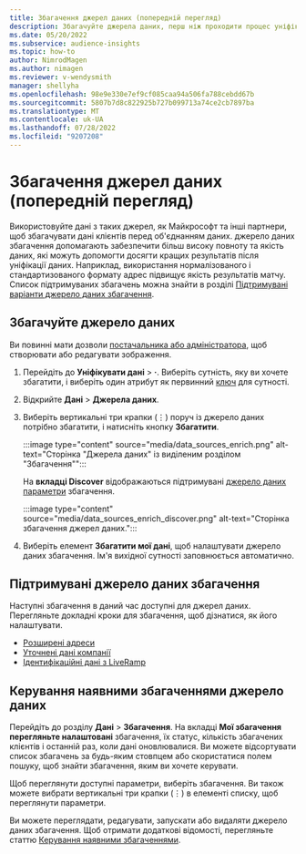```yaml
---
title: Збагачення джерел даних (попередній перегляд)
description: Збагачуйте джерела даних, перш ніж проходити процес уніфікації даних.
ms.date: 05/20/2022
ms.subservice: audience-insights
ms.topic: how-to
author: NimrodMagen
ms.author: nimagen
ms.reviewer: v-wendysmith
manager: shellyha
ms.openlocfilehash: 98e9e330e7ef9cf085caa94a506fa788cebdd67b
ms.sourcegitcommit: 5807b7d8c822925b727b099713a74ce2cb7897ba
ms.translationtype: MT
ms.contentlocale: uk-UA
ms.lasthandoff: 07/28/2022
ms.locfileid: "9207208"
---
```

# <a name="enrichment-for-data-sources-preview"></a>Збагачення джерел даних (попередній перегляд)

Використовуйте дані з таких джерел, як Майкрософт та інші партнери, щоб збагачувати дані клієнтів перед об'єднанням даних. джерело даних збагачення допомагають забезпечити більш високу повноту та якість даних, які можуть допомогти досягти кращих результатів після уніфікації даних. Наприклад, використання нормалізованого і стандартизованого формату адрес підвищує якість результатів матчу. Список підтримуваних збагачень можна знайти в розділі [Підтримувані варіанти джерело даних збагачення](#supported-data-source-enrichments).

## <a name="enrich-a-data-source"></a>Збагачуйте джерело даних

Ви повинні мати дозволи [постачальника або адміністратора](permissions.md), щоб створювати або редагувати зображення.  

1. Перейдіть до **Уніфікувати дані** > **·**. Виберіть сутність, яку ви хочете збагатити, і виберіть один атрибут як первинний [ключ](map-entities.md#select-primary-key-and-semantic-type-for-attributes) для сутності.

1. Відкрийте **Дані** > **Джерела даних**.

1. Виберіть вертикальні три крапки (&vellip;) поруч із джерело даних потрібно збагатити, і натисніть кнопку **Збагатити**.

   :::image type="content" source="media/data_sources_enrich.png" alt-text="Сторінка &quot;Джерела даних&quot; із виділеним розділом &quot;Збагачення&quot;":::

   На **вкладці Discover** відображаються підтримувані [джерело даних параметри](#supported-data-source-enrichments) збагачення.

   :::image type="content" source="media/data_sources_enrich_discover.png" alt-text="Сторінка збагачення джерел даних.":::

1. Виберіть елемент **Збагатити мої дані**, щоб налаштувати джерело даних збагачення. Ім'я вихідної сутності заповнюється автоматично.

## <a name="supported-data-source-enrichments"></a>Підтримувані джерело даних збагачення

Наступні збагачення в даний час доступні для джерел даних. Перегляньте докладні кроки для збагачення, щоб дізнатися, як його налаштувати.

- [Розширені адреси](enrichment-enhanced-addresses.md)
- [Уточнені дані компанії](enrichment-enhanced-company-data.md)
- [Ідентифікаційні дані з LiveRamp](enrichment-liveramp.md)

## <a name="manage-existing-data-source-enrichments"></a>Керування наявними збагаченнями джерело даних

Перейдіть до розділу **Дані** > **Збагачення**. На вкладці **Мої збагачення перегляньте налаштовані** збагачення, їх статус, кількість збагачених клієнтів і останній раз, коли дані оновлювалися. Ви можете відсортувати список збагачень за будь-яким стовпцем або скористатися полем пошуку, щоб знайти збагачення, яким ви хочете керувати.

Щоб переглянути доступні параметри, виберіть збагачення. Ви також можете вибрати вертикальні три крапки (&vellip;) в елементі списку, щоб переглянути параметри.

Ви можете переглядати, редагувати, запускати або видаляти джерело даних збагачення. Щоб отримати додаткові відомості, перегляньте статтю [Керування наявними збагаченнями](enrichment-hub.md#manage-existing-enrichments).
